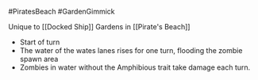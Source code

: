 #PiratesBeach #GardenGimmick

Unique to [[Docked Ship]] Gardens in [[Pirate's Beach]]
- Start of turn
- The water of the wates lanes rises for one turn, flooding the zombie spawn area
- Zombies in water without the Amphibious trait take damage each turn.
